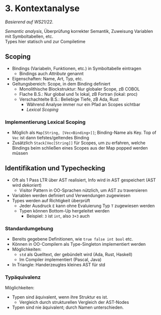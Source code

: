 # 3. Kontextanalyse
*Basierend auf WS21/22.*

*Semantic analysis*, Überprüfung korrekter Semantik, Zuweisung
Variablen mit Symboltabellen, etc.  
Types hier statisch und zur Compiletime

## Scoping
- Bindings (Variabeln, Funktionen, etc.) in Symboltabelle eintragen
  - Bindings auch *Attribute* genannt
- Eigenschaften: Name, Art, Typ, etc.
- Geltungsbereich: Scope, in dem Binding definiert
  - Monolithische Blockstruktur: Nur globaler Scope, zB COBOL
  - Flache B.S.: Nur global und 1x lokal, zB Fortran (lokal: proc)
  - Verschachtelte B.S.: Beliebige Tiefe, zB Ada, Rust
    - Während Analyse immer nur ein Pfad an Scopes sichtbar
    - *Lexical Scoping*

### Implementierung Lexical Scoping
- Möglich als `Map[String, [Vec<Binding>]]`; Binding-Name als Key.
  Top of `Vec` ist dann tiefstes/geltendes Binding
- Zusätzlich `Stack[Vec[String]]` für Scopes, um zu erfahren,
  welche Bindings beim schließen eines Scopes aus der Map popped
  werden müssen


## Identifikation und Typechecking
- Oft als 1 Pass LTR über AST realisiert, Info wird in AST
  gespeichert (AST wird *dekoriert*)
  - Visitor Pattern in OO-Sprachen nützlich, um AST zu traversieren
- Variablen werden definiert und Verwendungen zugewiesen
- Types werden auf Richtigkeit überprüft
  - Jeder Ausdruck `E` kann ohne Evaluierung Typ `T` zugewiesen werden
  - Typen können Bottom-Up hergeleitet werden
    - Beispiel: `3` ist `int`, also `3+3` auch

### Standardumgebung
- Bereits gegebene Definitionen, wie `true false int bool` etc.
- Können in OO-Compilern als Type-Singleton implementiert werden
- Möglichkeiten:
  - `std` als Quelltext, der gebündelt wird (Ada, Rust, Haskell)
  - Im Compiler implementiert (Pascal, Java)
- In Triangle: Handerzeugtes kleines AST für std

### Typäquivalenz
Möglichkeiten:

- Typen sind äquivalent, wenn ihre Struktur es ist.
  - Vergleich durch strukturellen Vergleich der AST-Nodes
- Typen sind nie äquivalent; durch Namen unterschieden.
